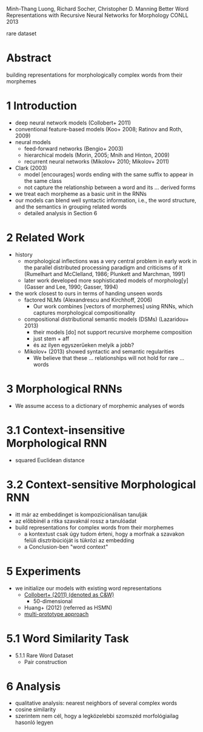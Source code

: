 Minh-Thang Luong, Richard Socher, Christopher D. Manning
Better Word Representations with Recursive Neural Networks for Morphology
CONLL 2013

rare dataset

# Abstract

building representations for morphologically complex words 
from their morphemes

# 1 Introduction

* deep neural network models (Collobert+ 2011)
* conventional feature-based models (Koo+ 2008; Ratinov and Roth, 2009)
* neural models
  * feed-forward networks (Bengio+ 2003)
  * hierarchical models (Morin, 2005; Mnih and Hinton, 2009)
  * recurrent neural networks (Mikolov+ 2010; Mikolov+ 2011)
* Clark (2003)
  * model [encourages] words ending with the same suffix to appear in the same
    class
  * not capture the relationship between a word and its ... derived forms
* we treat each morpheme as a basic unit in the RNNs
* our models can blend well syntactic information, i.e., the word structure,
  and the semantics in grouping related words
  * detailed analysis in Section 6

# 2 Related Work

* history
  * morphological inflections was a very central problem in early work in the
    parallel distributed processing paradigm and criticisms of it 
    (Rumelhart and McClelland, 1986; Plunkett and Marchman, 1991)
  * later work developed more sophisticated models of morpholog[y]
    (Gasser and Lee, 1990; Gasser, 1994)
* the work closest to ours in terms of handing unseen words
  * factored NLMs (Alexandrescu and Kirchhoff, 2006)
    * Our work combines [vectors of morphemes] using RNNs, which captures
      morphological compositionality
  * compositional distributional semantic models (DSMs) (Lazaridou+ 2013)
    * their models [do] not support recursive morpheme composition
    * just stem + aff
    * és az ilyen egyszerűeken melyik a jobb?
  * Mikolov+ (2013) showed syntactic and semantic regularities
    * We believe that these ... relationships will not hold for rare ... words

# 3 Morphological RNNs

* We assume access to a dictionary of morphemic analyses of words

# 3.1 Context-insensitive Morphological RNN
* squared Euclidean distance

# 3.2 Context-sensitive Morphological RNN
* itt már az embeddinget is kompozícionálisan tanulják
* az előbbinél a ritka szavaknál rossz a tanulóadat
* build representations for complex words from their morphemes
  * a kontextust csak úgy tudom érteni, hogy 
    a morfnak a szavakon felüli disztribúcióját is tükrözi az embedding
  * a Conclusion-ben "word context"

# 5 Experiments

* we initialize our models with existing word representations
  * [Collobert+ (2011) (denoted as C&W)](http://ronan.collobert.com/senna/)
    * 50-dimensional
  * Huang+ (2012) (referred as HSMN)
  * [multi-prototype approach](http://wwwnlp.stanford.edu/~ehhuang/)

# 5.1 Word Similarity Task
* 5.1.1 Rare Word Dataset
  * Pair construction

# 6 Analysis

* qualitative analysis: nearest neighbors of several complex words
* cosine similarity
* szerintem nem cél, hogy a legközelebbi szomszéd morfológiailag hasonló legyen
